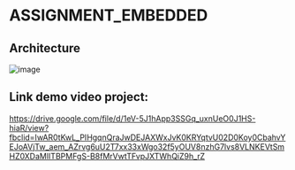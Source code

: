 ﻿# ASSIGNMENT_EMBEDDED
## Architecture
 ![image](https://github.com/HuynhNhan0104/ASSIGNMENT_EMBEDDED/assets/86313535/71f989e7-0b8c-4a42-b6ab-d4552d80eda3)

## Link demo video project:
https://drive.google.com/file/d/1eV-5J1hApp3SSGq_uxnUeO0J1HS-hiaR/view?fbclid=IwAR0tKwL_PIHgqnQraJwDEJAXWxJvK0KRYqtvU02D0Koy0CbahvYEJoAVjTw_aem_AZrvg6uU2T7xx33xWgo32f5yOUV8nzhG7lvs8VLNKEVtSmHZ0XDaMlITBPMFgS-B8fMrVwtTFvpJXTWhQiZ9h_rZ
